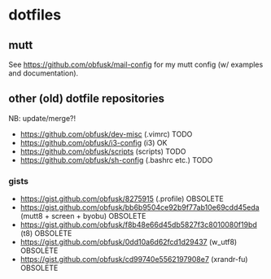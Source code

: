 # dotfiles

## mutt

See https://github.com/obfusk/mail-config for my mutt config (w/
examples and documentation).

## other (old) dotfile repositories

NB: update/merge?!

* https://github.com/obfusk/dev-misc (.vimrc) TODO
* https://github.com/obfusk/i3-config (i3) OK
* https://github.com/obfusk/scripts (scripts) TODO
* https://github.com/obfusk/sh-config (.bashrc etc.) TODO

### gists

* https://gist.github.com/obfusk/8275915
  (.profile) OBSOLETE
* https://gist.github.com/obfusk/bb6b9504ce92b9f77ab10e69cdd45eda
  (mutt8 + screen + byobu) OBSOLETE
* https://gist.github.com/obfusk/f8b48e66d45db5827f3c8010080f19bd
  (t8) OBSOLETE
* https://gist.github.com/obfusk/0dd10a6d62fcd1d29437
  (w_utf8) OBSOLETE
* https://gist.github.com/obfusk/cd99740e5562197908e7
  (xrandr-fu) OBSOLETE
